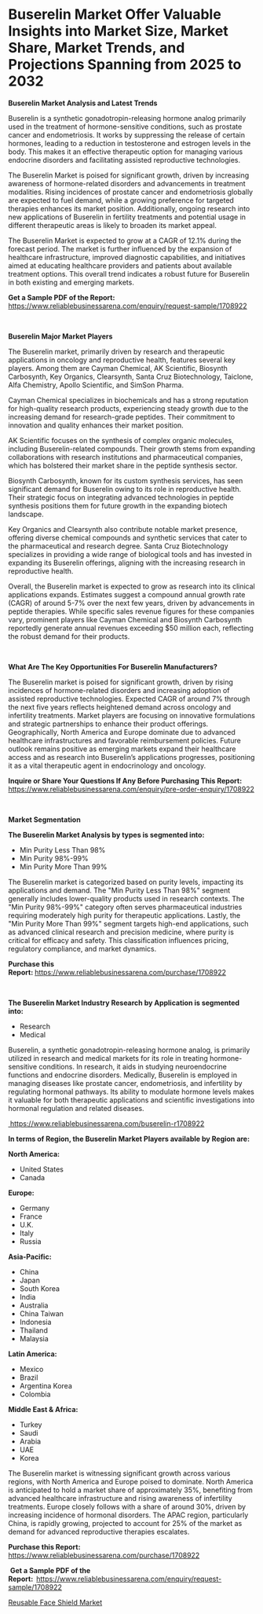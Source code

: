 <p><h1>Buserelin Market Offer Valuable Insights into Market Size, Market Share, Market Trends, and Projections Spanning from 2025 to 2032</h1></p><p><strong>Buserelin Market Analysis and Latest Trends</strong></p>
<p><p>Buserelin is a synthetic gonadotropin-releasing hormone analog primarily used in the treatment of hormone-sensitive conditions, such as prostate cancer and endometriosis. It works by suppressing the release of certain hormones, leading to a reduction in testosterone and estrogen levels in the body. This makes it an effective therapeutic option for managing various endocrine disorders and facilitating assisted reproductive technologies.</p><p>The Buserelin Market is poised for significant growth, driven by increasing awareness of hormone-related disorders and advancements in treatment modalities. Rising incidences of prostate cancer and endometriosis globally are expected to fuel demand, while a growing preference for targeted therapies enhances its market position. Additionally, ongoing research into new applications of Buserelin in fertility treatments and potential usage in different therapeutic areas is likely to broaden its market appeal.</p><p>The Buserelin Market is expected to grow at a CAGR of 12.1% during the forecast period. The market is further influenced by the expansion of healthcare infrastructure, improved diagnostic capabilities, and initiatives aimed at educating healthcare providers and patients about available treatment options. This overall trend indicates a robust future for Buserelin in both existing and emerging markets.</p></p>
<p><strong>Get a Sample PDF of the Report:&nbsp;</strong> <a href="https://www.reliablebusinessarena.com/enquiry/request-sample/1708922?utm_campaign=1420&utm_medium=2&utm_source=Github&utm_content=ia&utm_term=27032025&utm_id=buserelin">https://www.reliablebusinessarena.com/enquiry/request-sample/1708922</a></p>
<p>&nbsp;</p>
<p><strong>Buserelin Major Market Players</strong></p>
<p><p>The Buserelin market, primarily driven by research and therapeutic applications in oncology and reproductive health, features several key players. Among them are Cayman Chemical, AK Scientific, Biosynth Carbosynth, Key Organics, Clearsynth, Santa Cruz Biotechnology, Taiclone, Alfa Chemistry, Apollo Scientific, and SimSon Pharma.</p><p>Cayman Chemical specializes in biochemicals and has a strong reputation for high-quality research products, experiencing steady growth due to the increasing demand for research-grade peptides. Their commitment to innovation and quality enhances their market position.</p><p>AK Scientific focuses on the synthesis of complex organic molecules, including Buserelin-related compounds. Their growth stems from expanding collaborations with research institutions and pharmaceutical companies, which has bolstered their market share in the peptide synthesis sector.</p><p>Biosynth Carbosynth, known for its custom synthesis services, has seen significant demand for Buserelin owing to its role in reproductive health. Their strategic focus on integrating advanced technologies in peptide synthesis positions them for future growth in the expanding biotech landscape.</p><p>Key Organics and Clearsynth also contribute notable market presence, offering diverse chemical compounds and synthetic services that cater to the pharmaceutical and research degree. Santa Cruz Biotechnology specializes in providing a wide range of biological tools and has invested in expanding its Buserelin offerings, aligning with the increasing research in reproductive health.</p><p>Overall, the Buserelin market is expected to grow as research into its clinical applications expands. Estimates suggest a compound annual growth rate (CAGR) of around 5-7% over the next few years, driven by advancements in peptide therapies. While specific sales revenue figures for these companies vary, prominent players like Cayman Chemical and Biosynth Carbosynth reportedly generate annual revenues exceeding $50 million each, reflecting the robust demand for their products.</p></p>
<p>&nbsp;</p>
<p><strong>What Are The Key Opportunities For Buserelin Manufacturers?</strong></p>
<p><p>The Buserelin market is poised for significant growth, driven by rising incidences of hormone-related disorders and increasing adoption of assisted reproductive technologies. Expected CAGR of around 7% through the next five years reflects heightened demand across oncology and infertility treatments. Market players are focusing on innovative formulations and strategic partnerships to enhance their product offerings. Geographically, North America and Europe dominate due to advanced healthcare infrastructures and favorable reimbursement policies. Future outlook remains positive as emerging markets expand their healthcare access and as research into Buserelin’s applications progresses, positioning it as a vital therapeutic agent in endocrinology and oncology.</p></p>
<p><strong>Inquire or Share Your Questions If Any Before Purchasing This Report:</strong> <a href="https://www.reliablebusinessarena.com/enquiry/pre-order-enquiry/1708922?utm_campaign=1420&utm_medium=2&utm_source=Github&utm_content=ia&utm_term=27032025&utm_id=buserelin">https://www.reliablebusinessarena.com/enquiry/pre-order-enquiry/1708922</a></p>
<p>&nbsp;</p>
<p><strong>Market Segmentation</strong></p>
<p><strong>The Buserelin Market Analysis by types is segmented into:</strong></p>
<p><ul><li>Min Purity Less Than 98%</li><li>Min Purity 98%-99%</li><li>Min Purity More Than 99%</li></ul></p>
<p><p>The Buserelin market is categorized based on purity levels, impacting its applications and demand. The "Min Purity Less Than 98%" segment generally includes lower-quality products used in research contexts. The "Min Purity 98%-99%" category often serves pharmaceutical industries requiring moderately high purity for therapeutic applications. Lastly, the "Min Purity More Than 99%" segment targets high-end applications, such as advanced clinical research and precision medicine, where purity is critical for efficacy and safety. This classification influences pricing, regulatory compliance, and market dynamics.</p></p>
<p><strong>Purchase this Report:&nbsp;</strong><a href="https://www.reliablebusinessarena.com/purchase/1708922?utm_campaign=1420&utm_medium=2&utm_source=Github&utm_content=ia&utm_term=27032025&utm_id=buserelin">https://www.reliablebusinessarena.com/purchase/1708922</a></p>
<p>&nbsp;</p>
<p><strong>The Buserelin Market Industry Research by Application is segmented into:</strong></p>
<p><ul><li>Research</li><li>Medical</li></ul></p>
<p><p>Buserelin, a synthetic gonadotropin-releasing hormone analog, is primarily utilized in research and medical markets for its role in treating hormone-sensitive conditions. In research, it aids in studying neuroendocrine functions and endocrine disorders. Medically, Buserelin is employed in managing diseases like prostate cancer, endometriosis, and infertility by regulating hormonal pathways. Its ability to modulate hormone levels makes it valuable for both therapeutic applications and scientific investigations into hormonal regulation and related diseases.</p></p>
<p><a href="https://www.reliablebusinessarena.com/buserelin-r1708922?utm_campaign=1420&utm_medium=2&utm_source=Github&utm_content=ia&utm_term=27032025&utm_id=buserelin">&nbsp;https://www.reliablebusinessarena.com/buserelin-r1708922</a></p>
<p><strong>In terms of Region, the Buserelin Market Players available by Region are:</strong></p>
<p>
    <p> <strong> North America: </strong>
        <ul>
            <li>United States</li>
            <li>Canada</li>
        </ul>
        </p> 
    <p> <strong> Europe: </strong>
        <ul>
            <li>Germany</li>
            <li>France</li>
            <li>U.K.</li>
            <li>Italy</li>
            <li>Russia</li>
        </ul>
        </p> 
    <p> <strong> Asia-Pacific: </strong>
        <ul>
            <li>China</li>
            <li>Japan</li>
            <li>South Korea</li>
            <li>India</li>
            <li>Australia</li>
            <li>China Taiwan</li>
            <li>Indonesia</li>
            <li>Thailand</li>
            <li>Malaysia</li>
        </ul>
        </p> 
    <p> <strong> Latin America: </strong>
        <ul>
            <li>Mexico</li>
            <li>Brazil</li>
            <li>Argentina Korea</li>
            <li>Colombia</li>
        </ul>
        </p> 
    <p> <strong> Middle East & Africa: </strong>
        <ul>
            <li>Turkey</li>
            <li>Saudi</li>
            <li>Arabia</li>
            <li>UAE</li>
            <li>Korea</li>
        </ul>
    </p>
    </p>
<p><p>The Buserelin market is witnessing significant growth across various regions, with North America and Europe poised to dominate. North America is anticipated to hold a market share of approximately 35%, benefiting from advanced healthcare infrastructure and rising awareness of infertility treatments. Europe closely follows with a share of around 30%, driven by increasing incidence of hormonal disorders. The APAC region, particularly China, is rapidly growing, projected to account for 25% of the market as demand for advanced reproductive therapies escalates.</p></p>
<p><strong>Purchase this Report: </strong><a href="https://www.reliablebusinessarena.com/purchase/1708922?utm_campaign=1420&utm_medium=2&utm_source=Github&utm_content=ia&utm_term=27032025&utm_id=buserelin">https://www.reliablebusinessarena.com/purchase/1708922</a></p>
<p>&nbsp;<strong>Get a Sample PDF of the Report:&nbsp;&nbsp;</strong><a href="https://www.reliablebusinessarena.com/enquiry/request-sample/1708922?utm_campaign=1420&utm_medium=2&utm_source=Github&utm_content=ia&utm_term=27032025&utm_id=buserelin">https://www.reliablebusinessarena.com/enquiry/request-sample/1708922</a></p>
<p><strong></strong></p>
<p><p><a href="https://github.com/hedbomkrahe/Market-Research-Report-List-1/blob/main/reusable-face-shield-market.md?utm_campaign=1420&utm_medium=2&utm_source=Github&utm_content=ia&utm_term=27032025&utm_id=buserelin">Reusable Face Shield Market</a></p></p>